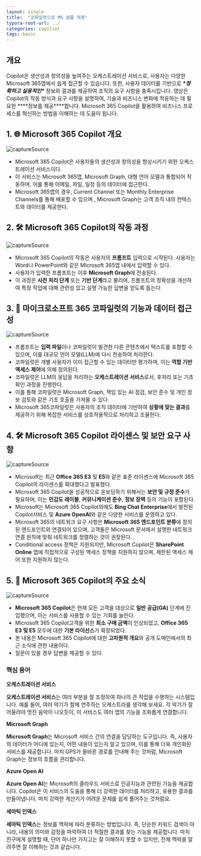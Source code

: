 ```yaml
---
layout: single
title:  "코파일럿으로 MS 샘플 적용"
typora-root-url: ../
categories: copiliot
tags: basic
---
```




## 개요

 Copilot은 생산성과 창의성을 높여주는 오케스트레이션 서비스로, 사용자는 다양한 Microsoft 365앱에서 쉽게 접근할 수 있습니다. 또한, 사용자 데이터를 기반으로 ***\*정확하고 실용적인\**** 정보와 결과를 제공하여 조직의 요구 사항을 충족시킵니다. 영상은 Copilot의 작동 방식과 요구 사항을 설명하여, 기술과 비즈니스 변화에 적응하는 데 필요한 ***\*정보를 제공\****합니다. Microsoft 365 Copilot을 활용하여 비즈니스 프로세스를 혁신하는 방법을 이해하는 데 도움이 됩니다.



## 1. 🌐 Microsoft 365 Copilot 개요

![captureSource](https://resource-release.s3.ap-northeast-2.amazonaws.com/thumbnails/egIG3AbQ3Mo/0.jpg)

- Microsoft 365 Copilot은 사용자들의 생산성과 창의성을 향상시키기 위한 오케스트레이션 서비스이다. 
- 이 서비스는 Microsoft 365앱, Microsoft Graph, 대형 언어 모델과 통합되어 작동하며, 이를 통해 이메일, 파일, 일정 등의 데이터에 접근한다. 
- Microsoft 365앱의 경우, Current Channel 또는 Monthly Enterprise Channels를 통해 배포할 수 있으며 , Microsoft Graph는 고객 조직 내의 컨텍스트와 데이터를 제공한다. 



## 2. 🛠️ Microsoft 365 Copilot의 작동 과정

![captureSource](https://resource-release.s3.ap-northeast-2.amazonaws.com/thumbnails/egIG3AbQ3Mo/91.jpg)

- Microsoft 365 Copilot의 작동은 사용자의 **프롬프트** 입력으로 시작된다. 사용자는 Word나 PowerPoint와 같은 Microsoft 365앱 내에서 입력할 수 있다. 
- 사용자가 입력한 프롬프트는 이후 **Microsoft Graph**에 전송된다. 
- 이 과정은 **사전 처리 단계** 또는 **기반 단계**라고 불리며, 프롬프트의 정확성을 개선하여 특정 작업에 대해 관련성 있고 실행 가능한 답변을 얻도록 돕는다. 



## 3. 🤖 마이크로소프트 365 코파일럿의 기능과 데이터 접근성

![captureSource](https://resource-release.s3.ap-northeast-2.amazonaws.com/thumbnails/egIG3AbQ3Mo/121.jpg)

- 프롬프트는 **입력 파일**이나 코파일럿이 발견한 다른 콘텐츠에서 텍스트를 포함할 수 있으며, 이를 대규모 언어 모델(LLM)에 다시 전송하여 처리한다. 
- 코파일럿은 개별 사용자가 이미 접근할 수 있는 데이터만 평가하며, 이는 **역할 기반 액세스 제어**에 의해 정의된다. 
- 코파일럿은 LLM의 응답을 처리하는 **오케스트레이션 서비스**로서, 후처리 또는 기초 확인 과정을 진행한다. 
- 이를 통해 코파일럿은 Microsoft Graph, 책임 있는 AI 점검, 보안 준수 및 개인 정보 검토와 같은 기초 호출을 가져올 수 있다. 
- Microsoft 365코파일럿은 사용자의 조직 데이터에 기반하여 **상황에 맞는 결과**를 제공하기 위해 복잡한 서비스를 상호작용적으로 처리하고 조율한다. 



## 4. 🛠️ Microsoft 365 Copilot 라이센스 및 보안 요구 사항

![captureSource](https://resource-release.s3.ap-northeast-2.amazonaws.com/thumbnails/egIG3AbQ3Mo/247.jpg)

- Microsoft는 최근 **Office 365 E3** 및 **E5**와 같은 표준 라이센스에 Microsoft 365 Copilot의 라이센스를 확대했다고 발표했다. 
- Microsoft 365 Copilot을 성공적으로 온보딩하기 위해서는 **보안 및 규정 준수**가 필요하며, 이는 **민감도 레이블**, **커뮤니케이션 준수**, **정보 장벽** 등의 기능이 포함된다. 
- Microsoft는 Microsoft 365 Copilot외에도 **Bing Chat Enterprise**에서 발전된 Copilot서비스 및 **Azure OpenAI**와 같은 다양한 서비스를 운영하고 있다. 
- Microsoft 365의 네트워크 요구 사항은 **Microsoft 365 엔드포인트 분류**에 정의된 엔드포인트와 연결되어 있으며, 고객들은 Microsoft 문서에서 설명한 네트워크 연결 원칙에 맞춰 네트워크를 정렬하는 것이 권장된다. 
- Conditional access 정책은 지원되지만, Microsoft Copilot은 **SharePoint Online** 앱에 직접적으로 구성된 액세스 정책을 지원하지 않으며, 제한된 액세스 제어 또한 지원하지 않는다. 



## 5. 🚀 Microsoft 365 Copilot의 주요 소식

![captureSource](https://resource-release.s3.ap-northeast-2.amazonaws.com/thumbnails/egIG3AbQ3Mo/394.jpg)

- **Microsoft 365 Copilot**은 현재 모든 고객을 대상으로 **일반 공급(GA)** 단계에 진입했으며, 이는 서비스를 사용할 수 있는 기회를 늘린다. 
- Microsoft 365 Copilot고객을 위한 **최소 구매 금액**이 인상되었고, **Office 365 E3 및 E5** 모두에 대한 **기본 라이선스**가 확장되었다. 
- 본 내용은 Microsoft 365 Copilot에 대한 **고차원적 개요**와 공개 도메인에서의 최근 소식에 관한 내용이다. 
- 질문이 있을 경우 답변을 제공할 수 있다. 



### 핵심 용어

**오케스트레이션 서비스**

**오케스트레이션 서비스**는 여러 부분을 잘 조정하여 하나의 큰 작업을 수행하는 시스템입니다. 예를 들어, 여러 악기가 함께 연주하는 오케스트라를 생각해 보세요. 각 악기가 잘 어울려야 멋진 음악이 나오듯이, 이 서비스도 여러 앱의 기능을 조화롭게 연결합니다.

**Microsoft Graph**

**Microsoft Graph**는 Microsoft 서비스 간의 연결을 담당하는 도구입니다. 즉, 사용자의 데이터가 어디에 있는지, 어떤 내용이 있는지 알고 있으며, 이를 통해 더욱 개인화된 서비스를 제공합니다. 마치 GPS가 올바른 경로를 안내해 주는 것처럼, Microsoft Graph는 정보의 흐름을 관리합니다.

**Azure Open AI**

**Azure Open AI**는 Microsoft의 클라우드 서비스로 인공지능과 관련된 기능을 제공합니다. Copilot은 이 서비스의 도움을 통해 더 강력한 데이터를 처리하고, 유용한 결과를 만들어냅니다. 마치 강력한 계산기가 어려운 문제를 쉽게 풀어주는 것처럼요.

**세마틱 인덱스**

**세마틱 인덱스**는 정보를 맥락에 따라 분류하는 방법입니다. 즉, 단순한 키워드 검색이 아니라, 내용의 의미와 감정을 파악하여 더 적절한 결과를 찾는 기능을 제공합니다. 마치 친구에게 설명할 때, 단어 하나만 가지고는 잘 이해하지 못할 수 있지만, 전체 맥락을 알려주면 잘 이해하는 것과 같습니다.
